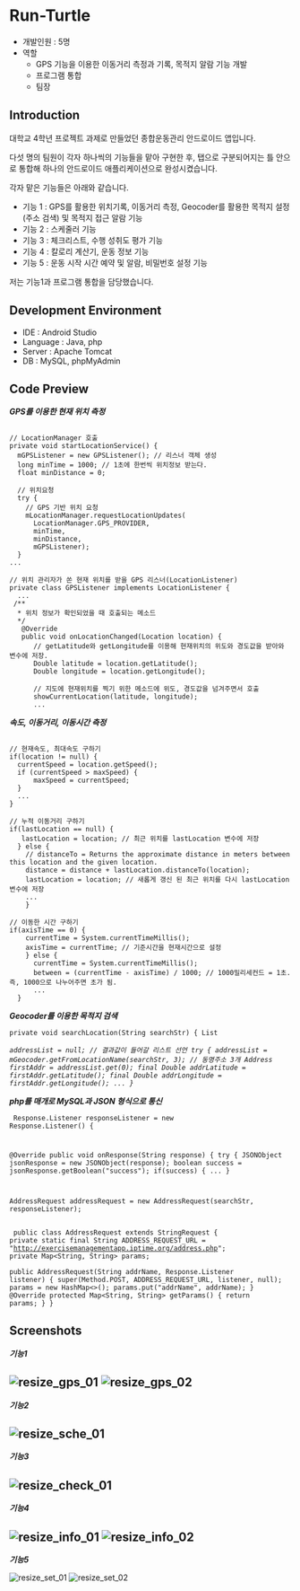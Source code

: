 # Run-Turtle
- 개발인원 : 5명
- 역할
  - GPS 기능을 이용한 이동거리 측정과 기록, 목적지 알람 기능 개발
  - 프로그램 통합
  - 팀장
## Introduction
대학교 4학년 프로젝트 과제로 만들었던 종합운동관리 안드로이드 앱입니다.

다섯 명의 팀원이 각자 하나씩의 기능들을 맡아 구현한 후, 탭으로 구분되어지는 틀 안으로 통합해 하나의 안드로이드 애플리케이션으로 완성시켰습니다.

각자 맡은 기능들은 아래와 같습니다.

- 기능 1 : GPS를 활용한 위치기록, 이동거리 측정, Geocoder를 활용한 목적지 설정(주소 검색) 및 목적지 접근 알람 기능
- 기능 2 : 스케줄러 기능
- 기능 3 : 체크리스트, 수행 성취도 평가 기능 
- 기능 4 : 칼로리 계산기, 운동 정보 기능
- 기능 5 : 운동 시작 시간 예약 및 알람, 비밀번호 설정 기능

저는 기능1과 프로그램 통합을 담당했습니다.

## Development Environment
- IDE : Android Studio
- Language : Java, php
- Server : Apache Tomcat 
- DB : MySQL, phpMyAdmin

## Code Preview
***GPS를 이용한 현재 위치 측정***
<pre><code>
// LocationManager 호출
private void startLocationService() {
  mGPSListener = new GPSListener(); // 리스너 객체 생성
  long minTime = 1000; // 1초에 한번씩 위치정보 받는다.
  float minDistance = 0;

  // 위치요청
  try {
    // GPS 기반 위치 요청
    mLocationManager.requestLocationUpdates(
      LocationManager.GPS_PROVIDER,
      minTime,
      minDistance,
      mGPSListener);
  }
...

// 위치 관리자가 쏜 현재 위치를 받을 GPS 리스너(LocationListener)
private class GPSListener implements LocationListener {
  ... 
 /**
  * 위치 정보가 확인되었을 때 호출되는 메소드
  */
   @Override
   public void onLocationChanged(Location location) {
      // getLatitude와 getLongitude를 이용해 현재위치의 위도와 경도값을 받아와 변수에 저장.
      Double latitude = location.getLatitude();
      Double longitude = location.getLongitude();

      // 지도에 현재위치를 찍기 위한 메소드에 위도, 경도값을 넘겨주면서 호출
      showCurrentLocation(latitude, longitude);
      ...
</code></pre>

***속도, 이동거리, 이동시간 측정***
<pre><code>
// 현재속도, 최대속도 구하기
if(location != null) {
  currentSpeed = location.getSpeed();
  if (currentSpeed > maxSpeed) {
      maxSpeed = currentSpeed;
  }
  ...
}

// 누적 이동거리 구하기
if(lastLocation == null) {
   lastLocation = location; // 최근 위치를 lastLocation 변수에 저장
  } else {
    // distanceTo = Returns the approximate distance in meters between this location and the given location.
    distance = distance + lastLocation.distanceTo(location); 
    lastLocation = location; // 새롭게 갱신 된 최근 위치를 다시 lastLocation 변수에 저장
    ...
    }

// 이동한 시간 구하기
if(axisTime == 0) {
    currentTime = System.currentTimeMillis();
    axisTime = currentTime; // 기준시간을 현재시간으로 설정
    } else {
      currentTime = System.currentTimeMillis();
      between = (currentTime - axisTime) / 1000; // 1000밀리세컨드 = 1초. 즉, 1000으로 나누어주면 초가 됨.
      ...
  }
</code></pre>

***Geocoder를 이용한 목적지 검색***
<code><pre>
private void searchLocation(String searchStr) {
  List<Address> addressList = null; // 결과값이 들어갈 리스트 선언
  try {
      addressList = mGeocoder.getFromLocationName(searchStr, 3); // 동명주소 3개
      Address firstAddr = addressList.get(0);
      final Double addrLatitude = firstAddr.getLatitude();
      final Double addrLongitude = firstAddr.getLongitude();
      ...
    }
</code></pre>
  
***php를 매개로 MySQL과 JSON 형식으로 통신***
<code><pre>
Response.Listener<String> responseListener = new Response.Listener<String>() {

@Override
public void onResponse(String response) {
      try {
        JSONObject jsonResponse = new JSONObject(response);
        boolean success = jsonResponse.getBoolean("success");
        if(success) {
        ...
        }
        
AddressRequest addressRequest = new AddressRequest(searchStr, responseListener);
</code></pre>

<code><pre>
public class AddressRequest extends StringRequest {
    private static final String ADDRESS_REQUEST_URL = "http://exercisemanagementapp.iptime.org/address.php";
    private Map<String, String> params;    
    public AddressRequest(String addrName, Response.Listener<String> listener) {
        super(Method.POST, ADDRESS_REQUEST_URL, listener, null);
        params = new HashMap<>();
        params.put("addrName", addrName);
    }
    @Override
    protected Map<String, String> getParams() {
        return params;
    }
}
</code></pre>

## Screenshots
***기능1***

![resize_gps_01](https://user-images.githubusercontent.com/45503931/56084470-5fe88c00-5e6e-11e9-82a9-72c0155519ac.png)
![resize_gps_02](https://user-images.githubusercontent.com/45503931/56084471-5fe88c00-5e6e-11e9-9c84-e86e15abcca6.png)
---
***기능2***

![resize_sche_01](https://user-images.githubusercontent.com/45503931/56084474-60812280-5e6e-11e9-93a1-c879df3d7897.png)
---
***기능3***

![resize_check_01](https://user-images.githubusercontent.com/45503931/56084497-a211cd80-5e6e-11e9-8f05-8a712bdcf8ae.png)
---
***기능4***

![resize_info_01](https://user-images.githubusercontent.com/45503931/56084472-5fe88c00-5e6e-11e9-94e0-a9474d6d407c.png)
![resize_info_02](https://user-images.githubusercontent.com/45503931/56084473-60812280-5e6e-11e9-98ee-e8b0a4854db3.png)
---
***기능5***

![resize_set_01](https://user-images.githubusercontent.com/45503931/56084475-60812280-5e6e-11e9-8245-3c1dd48e8623.png)
![resize_set_02](https://user-images.githubusercontent.com/45503931/56084477-60812280-5e6e-11e9-9746-6dcf75693b80.png)
